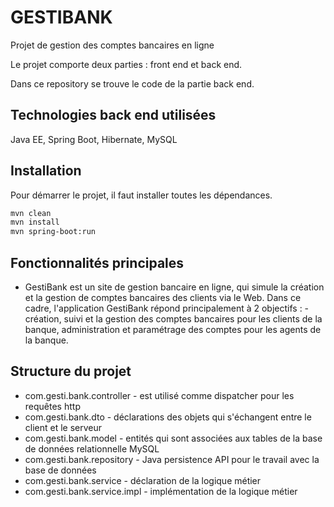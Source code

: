 # GESTIBANK

Projet de gestion des comptes bancaires en ligne

Le projet comporte deux parties : front end et back end.

Dans ce repository se trouve le code de la partie back end.

## Technologies back end utilisées

Java EE, Spring Boot, Hibernate, MySQL

## Installation

Pour démarrer le projet, il faut installer toutes les dépendances.

```bash
mvn clean
mvn install
mvn spring-boot:run
```

## Fonctionnalités principales

- GestiBank est un site de gestion bancaire en ligne, qui simule la création et la gestion de comptes
  bancaires des clients via le Web. Dans ce cadre, l'application GestiBank répond principalement à 2 objectifs : - création, suivi et la gestion des comptes
  bancaires pour les clients de la banque, administration et paramétrage des comptes pour les agents de la banque.

## Structure du projet

- com.gesti.bank.controller - est utilisé comme dispatcher pour les requêtes http
- com.gesti.bank.dto - déclarations des objets qui s'échangent entre le client et le serveur
- com.gesti.bank.model - entités qui sont associées aux tables de la base de données relationnelle MySQL
- com.gesti.bank.repository - Java persistence API pour le travail avec la base de données
- com.gesti.bank.service - déclaration de la logique métier
- com.gesti.bank.service.impl - implémentation de la logique métier
